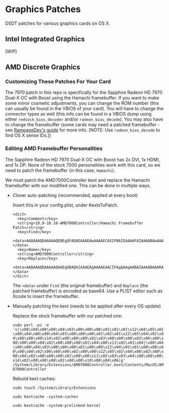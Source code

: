 # Graphics Patches

DSDT patches for various graphics cards on OS X.

## Intel Integrated Graphics
[WIP]

## AMD Discrete Graphics
### Customizing These Patches For Your Card
The 7970 patch in this repo is specifically for the Sapphire Radeon HD 7970 Dual-X OC with Boost using the Hamachi framebuffer. If you want to make some minor cosmetic adjustments, you can change the ROM number (this can usually be found in the VBIOS of your card). You will have to change the connector types as well (this info can be found in a VBIOS dump using either `redsock_bios_decoder` and/or `radeon_bios_decode`). You may also have to change the framebuffer (some cards may need a patched framebuffer - see [RampageDev's guide](http://www.rampagedev.com/?page_id=82&page=10) for more info. [NOTE: Use `radeon_bios_decode` to find OS X sense IDs.])

### Editing AMD Framebuffer Personalities
The Sapphire Radeon HD 7970 Dual-X OC with Boost has 2x DVI, 1x HDMI, and 1x DP. None of the stock 7000 personalities work with this card, so we need to patch the framebuffer (in this case, `Hamachi`).

We must patch the AMD7000Controller kext and replace the Hamachi framebuffer with our modified one. This can be done in multiple ways.

- Clover auto-patching (recommended, applied at every boot)

  Insert this in your config.plist, under KextsToPatch.
  
  ```plist
  <dict>
    <key>Comment</key>
    <string>10.9-10.10-AMD7000Controller/Hamachi Framebuffer Patch</string>
    <key>Find</key>
    <data>AAQAAAQDAAAAAQEBEgQFAQAEAAAEAwAAAAECASIFBAIEAAAAFAIAAAABAwAAAAMGAAgAAAQCAAAAAQQAEQIBBA==</data>
    <key>Name</key>
    <string>AMD7000Controller</string>
    <key>Replace</key>
    <data>AAQAAAQDAAAAAQAAEgQBAQAIAAAEAgAAAAEAACIFAgQAAgAABAIAAAABAAARAgMDBAAAABQCAAAAAQAAEAAEBg==</data>
  </dict>
  ```
  The `<data>` under `Find` (the original framebuffer) and `Replace` (the patched framebuffer) is encoded as base64. Use a PLIST editor such as Xcode to insert the framebuffer.

- Manually patching the kext (needs to be applied after every OS update)

  Replace the stock framebuffer with our patched one:

  `sudo perl -pi -e 's|\x00\x04\x00\x00\x04\x03\x00\x00\x00\x01\x01\x01\x12\x04\x05\x01\x00\x04\x00\x00\x04\x03\x00\x00\x00\x01\x02\x01\x22\x05\x04\x02\x04\x00\x00\x00\x14\x02\x00\x00\x00\x01\x03\x00\x00\x00\x03\x06\x00\x08\x00\x00\x04\x02\x00\x00\x00\x01\x04\x00\x11\x02\x01\x04|\x00\x04\x00\x00\x04\x03\x00\x00\x00\x01\x00\x00\x12\x04\x01\x01\x00\x08\x00\x00\x04\x02\x00\x00\x00\x01\x00\x00\x22\x05\x02\x04\x00\x02\x00\x00\x04\x02\x00\x00\x00\x01\x00\x00\x11\x02\x03\x03\x04\x00\x00\x00\x14\x02\x00\x00\x00\x01\x00\x00\x10\x00\x04\x06|g' /System/Library/Extensions/AMD7000Controller.kext/Contents/MacOS/AMD7000Controller`
  
  Rebuild kext caches:
  
  `sudo touch /System/Library/Extensions`
  
  `sudo kextcache -system-caches`
  
  `sudo kextcache -system-prelinked-kernel`
